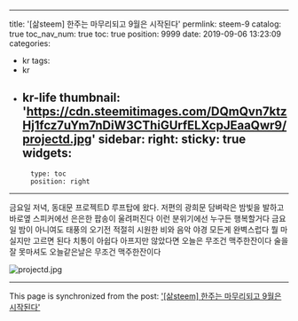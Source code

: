 
---
title: '[삶steem] 한주는 마무리되고 9월은 시작된다'
permlink: steem-9
catalog: true
toc_nav_num: true
toc: true
position: 9999
date: 2019-09-06 13:23:09
categories:
- kr
tags:
- kr
- kr-life
thumbnail: 'https://cdn.steemitimages.com/DQmQvn7ktzHj1fcz7uYm7nDiW3CThiGUrfELXcpJEaaQwr9/projectd.jpg'
sidebar:
    right:
        sticky: true
widgets:
    -
        type: toc
        position: right
---


금요일 저녁, 동대문 프로젝트D 루프탑에 왔다.
저편의 광희문 담벼락은 밤빛을 발하고
바로옆 스피커에선 은은한 팝송이 울려퍼진다
이런 분위기에선
누구든 행복할거다
금요일 밤이 아니여도 
태풍의 오기전 
적절히 시원한 비와
음악
야경
모든게 완벽스럽다
뭘 마실지만 고르면 된다
치통이 아쉽다
아프지만 않았다면 
오늘은 무조건 맥주한잔이다
술을 잘 못마셔도
오늘같은날은
무조건 맥주한잔이다

![projectd.jpg](https://cdn.steemitimages.com/DQmQvn7ktzHj1fcz7uYm7nDiW3CThiGUrfELXcpJEaaQwr9/projectd.jpg)

- - -

This page is synchronized from the post: ['[삶steem] 한주는 마무리되고 9월은 시작된다'](https://steemit.com/@coreabeforekorea/steem-9)
